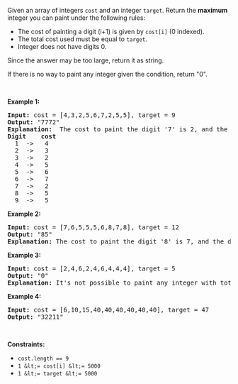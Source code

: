 Given an array of integers `` cost `` and an integer `` target ``. Return the __maximum__ integer you can paint&nbsp;under the following rules:

*   The cost of painting a&nbsp;digit (i+1) is given by&nbsp;`` cost[i] ``&nbsp;(0 indexed).
*   The total cost used must&nbsp;be equal to `` target ``.
*   Integer does not have digits 0.

Since the answer may be too large, return it as string.

If there is no way to paint any integer given the condition, return "0".

&nbsp;

__Example 1:__

<pre>
<strong>Input:</strong> cost = [4,3,2,5,6,7,2,5,5], target = 9
<strong>Output:</strong> "7772"
<strong>Explanation: </strong> The cost to paint the digit '7' is 2, and the digit '2' is 3. Then cost("7772") = 2*3+ 3*1 = 9. You could also paint "977", but "7772" is the largest number.
<strong>Digit    cost</strong>
  1  -&gt;   4
  2  -&gt;   3
  3  -&gt;   2
  4  -&gt;   5
  5  -&gt;   6
  6  -&gt;   7
  7  -&gt;   2
  8  -&gt;   5
  9  -&gt;   5
</pre>

__Example 2:__

<pre>
<strong>Input:</strong> cost = [7,6,5,5,5,6,8,7,8], target = 12
<strong>Output:</strong> "85"
<strong>Explanation:</strong> The cost to paint the digit '8' is 7, and the digit '5' is 5. Then cost("85") = 7 + 5 = 12.
</pre>

__Example 3:__

<pre>
<strong>Input:</strong> cost = [2,4,6,2,4,6,4,4,4], target = 5
<strong>Output:</strong> "0"
<strong>Explanation:</strong> It's not possible to paint any integer with total cost equal to target.
</pre>

__Example 4:__

<pre>
<strong>Input:</strong> cost = [6,10,15,40,40,40,40,40,40], target = 47
<strong>Output:</strong> "32211"
</pre>

&nbsp;

__Constraints:__

*   `` cost.length == 9 ``
*   `` 1 &lt;= cost[i] &lt;= 5000 ``
*   `` 1 &lt;= target &lt;= 5000 ``
